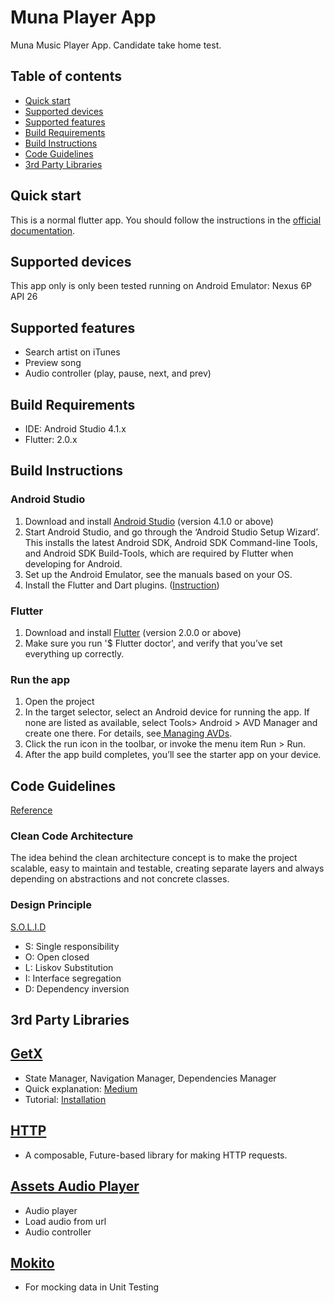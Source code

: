 # Muna Player App

Muna Music Player App. Candidate take home test.

## Table of contents

- [Quick start](#quick-start)
- [Supported devices](#supported-devices)
- [Supported features](#supported-features)
- [Build Requirements](#build-requirements)
- [Build Instructions](#build-instructions)
- [Code Guidelines](#code-guidelines)
- [3rd Party Libraries](#3rd-party-libraries)

## Quick start

This is a normal flutter app. You should follow the instructions in the [official documentation](https://flutter.io/docs/get-started/install).

## Supported devices

This app only is only been tested running on Android Emulator: Nexus 6P API 26

## Supported features
* Search artist on iTunes
* Preview song
* Audio controller (play, pause, next, and prev)

## Build Requirements

* IDE: Android Studio 4.1.x
* Flutter: 2.0.x

## Build Instructions

### Android Studio

1. Download and install [Android Studio](https://developer.android.com/studio) (version 4.1.0 or above)
2. Start Android Studio, and go through the ‘Android Studio Setup Wizard’. This installs the latest Android SDK, Android SDK Command-line Tools, and Android SDK Build-Tools, which are required by Flutter when developing for Android.
3. Set up the Android Emulator, see the manuals based on your OS.
4. Install the Flutter and Dart plugins. ([Instruction](https://flutter.dev/docs/get-started/editor))

### Flutter

1. Download and install [Flutter](https://flutter.dev/docs/get-started/) (version 2.0.0 or above)
2. Make sure you run '$ Flutter doctor', and verify that you’ve set everything up correctly.

### Run the app

1. Open the project
2. In the target selector, select an Android device for running the app. If none are listed as available, select Tools> Android > AVD Manager and create one there. For details, see[ Managing AVDs](https://developer.android.com/studio/run/managing-avds).
3. Click the run icon in the toolbar, or invoke the menu item Run > Run.
4. After the app build completes, you’ll see the starter app on your device.

## Code Guidelines
[Reference](https://rodrigolmti.medium.com/clean-architecture-no-flutter-1888c4baa6bc)

### Clean Code Architecture
The idea behind the clean architecture concept is to make the project scalable, easy to maintain and testable, creating separate layers and always depending on abstractions and not concrete classes.

### Design Principle

[S.O.L.I.D](https://en.wikipedia.org/wiki/SOLID)

* S: Single responsibility
* O: Open closed
* L: Liskov Substitution
* I: Interface segregation
* D: Dependency inversion

## 3rd Party Libraries

## [GetX](https://pub.dev/packages/get) 
* State Manager, Navigation Manager, Dependencies Manager
* Quick explanation: [Medium](https://medium.com/flutter-community/the-flutter-getx-ecosystem-state-management-881c7235511d)
* Tutorial: [Installation](https://pub.dev/packages/get/install)

## [HTTP](https://pub.dev/packages/http)
* A composable, Future-based library for making HTTP requests.

## [Assets Audio Player](https://pub.dev/packages/assets_audio_player)
* Audio player
* Load audio from url
* Audio controller

## [Mokito](https://pub.dev/packages/mockito)
* For mocking data in Unit Testing 
